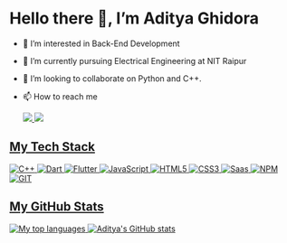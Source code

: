 # Hello there 👋, I’m Aditya Ghidora
- 👀 I’m interested in Back-End Development
- 🌱 I’m currently pursuing Electrical Engineering at NIT Raipur
- 💞️ I’m looking to collaborate on Python and C++.
- 📫 How to reach me
   
   <a href="https://www.linkedin.com/in/aditya-ghidora/"><img src="https://img.shields.io/badge/linkedin-%230077B5.svg?&style=for-the-badge&logo=linkedin&logoColor=white" />
   <a href="mailto:adityaghidora@gmail.com?subject=Came%20from%20Github"><img src="https://img.shields.io/badge/gmail-%23D14836.svg?&style=for-the-badge&logo=gmail&logoColor=white" />

 ## My Tech Stack
 ![C++](https://img.shields.io/badge/C%2B%2B-00599C?style=for-the-badge&logo=c%2B%2B&logoColor=white)
 ![Dart](https://img.shields.io/badge/Dart-0175C2?style=for-the-badge&logo=dart&logoColor=white)
 ![Flutter](https://img.shields.io/badge/Flutter-02569B?style=for-the-badge&logo=flutter&logoColor=white)
 ![JavaScript](https://img.shields.io/badge/JavaScript-F7DF1E?style=for-the-badge&logo=javascript&logoColor=black)
 ![HTML5](https://img.shields.io/badge/HTML5-E34F26?style=for-the-badge&logo=html5&logoColor=white)
 ![CSS3](https://img.shields.io/badge/CSS3-1572B6?style=for-the-badge&logo=css3&logoColor=white)
 ![Saas](https://img.shields.io/badge/Sass-CC6699?style=for-the-badge&logo=sass&logoColor=white)
 ![NPM](https://img.shields.io/badge/npm-CB3837?style=for-the-badge&logo=npm&logoColor=white)
 ![GIT](https://img.shields.io/badge/Git-F05032?style=for-the-badge&logo=git&logoColor=white)

 ## My GitHub Stats
![My top languages](https://github-readme-stats-kurayami07734.vercel.app/api/top-langs/?username=kurayami07734&theme=tokyonight&layout=compact)
![Aditya's GitHub stats](https://github-readme-stats-kurayami07734.vercel.app/api?username=kurayami07734&theme=tokyonight&show_icons=true)
